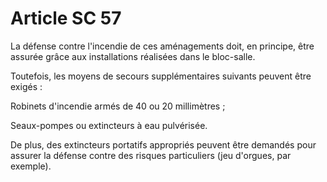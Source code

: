 # Article SC 57

La défense contre l'incendie de ces aménagements doit, en principe, être assurée grâce aux installations réalisées dans le bloc-salle.

Toutefois, les moyens de secours supplémentaires suivants peuvent être exigés :

Robinets d'incendie armés de 40 ou 20 millimètres ;

Seaux-pompes ou extincteurs à eau pulvérisée.

De plus, des extincteurs portatifs appropriés peuvent être demandés pour assurer la défense contre des risques particuliers (jeu d'orgues, par exemple).
